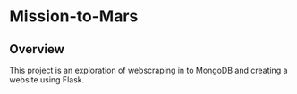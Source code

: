 # Mission-to-Mars

## Overview
This project is an exploration of webscraping in to MongoDB and creating a website using Flask.
